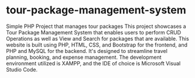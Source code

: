 # tour-package-management-system
Simple PHP Project that manages tour packages
This project showcases a Tour Package Management System that enables users to perform CRUD Operations as well as View and Search for packages that are available. This website is built using PHP, HTML, CSS, and Bootstrap for the frontend, and PHP and MySQL for the backend. It's designed to streamline travel planning, booking, and expense management. The development environment utilized is XAMPP, and the IDE of choice is Microsoft Visual Studio Code.
